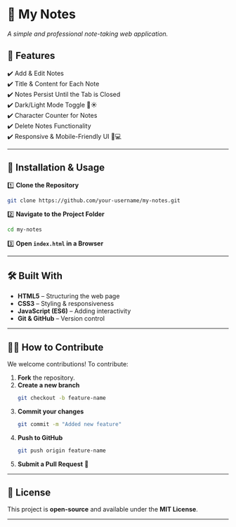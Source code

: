 
# **📒 My Notes**  
_A simple and professional note-taking web application._

## **🌟 Features**  
✔️ Add & Edit Notes  
✔️ Title & Content for Each Note  
✔️ Notes Persist Until the Tab is Closed  
✔️ Dark/Light Mode Toggle 🌙☀️  
✔️ Character Counter for Notes  
✔️ Delete Notes Functionality  
✔️ Responsive & Mobile-Friendly UI 📱💻  

---

## **🚀 Installation & Usage**  

1️⃣ **Clone the Repository**  
```sh
git clone https://github.com/your-username/my-notes.git
```

2️⃣ **Navigate to the Project Folder**  
```sh
cd my-notes
```

3️⃣ **Open `index.html` in a Browser**  

---

## **🛠️ Built With**  
- **HTML5** – Structuring the web page  
- **CSS3** – Styling & responsiveness  
- **JavaScript (ES6)** – Adding interactivity  
- **Git & GitHub** – Version control  

---

## **👨‍💻 How to Contribute**  
We welcome contributions! To contribute:  

1. **Fork** the repository.  
2. **Create a new branch**  
   ```sh
   git checkout -b feature-name
   ```
3. **Commit your changes**  
   ```sh
   git commit -m "Added new feature"
   ```
4. **Push to GitHub**  
   ```sh
   git push origin feature-name
   ```
5. **Submit a Pull Request** 🚀  

---

## **📄 License**  
This project is **open-source** and available under the **MIT License**.

---
